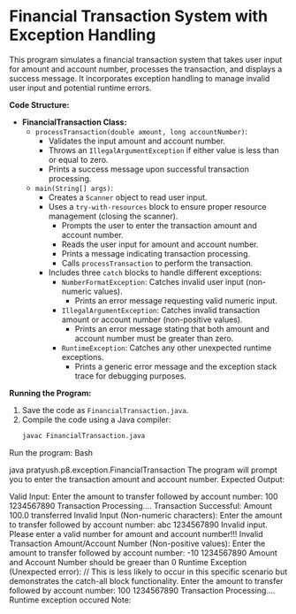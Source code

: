 # Financial Transaction System with Exception Handling

This program simulates a financial transaction system that takes user input for amount and account number, processes the transaction, and displays a success message. It incorporates exception handling to manage invalid user input and potential runtime errors.

**Code Structure:**

* **FinancialTransaction Class:**
    * `processTransaction(double amount, long accountNumber)`:
        * Validates the input amount and account number.
        * Throws an `IllegalArgumentException` if either value is less than or equal to zero.
        * Prints a success message upon successful transaction processing.
    * `main(String[] args)`:
        * Creates a `Scanner` object to read user input.
        * Uses a `try-with-resources` block to ensure proper resource management (closing the scanner).
            * Prompts the user to enter the transaction amount and account number.
            * Reads the user input for amount and account number.
            * Prints a message indicating transaction processing.
            * Calls `processTransaction` to perform the transaction.
        * Includes three `catch` blocks to handle different exceptions:
            * `NumberFormatException`: Catches invalid user input (non-numeric values).
                * Prints an error message requesting valid numeric input.
            * `IllegalArgumentException`: Catches invalid transaction amount or account number (non-positive values).
                * Prints an error message stating that both amount and account number must be greater than zero.
            * `RuntimeException`: Catches any other unexpected runtime exceptions.
                * Prints a generic error message and the exception stack trace for debugging purposes.

**Running the Program:**

1. Save the code as `FinancialTransaction.java`.
2. Compile the code using a Java compiler:
   ```bash
   javac FinancialTransaction.java
Run the program:
Bash

java pratyush.p8.exception.FinancialTransaction
The program will prompt you to enter the transaction amount and account number.
Expected Output:

Valid Input:
Enter the amount to transfer followed by account number:
100 1234567890
Transaction Processing....
Transaction Successful: Amount 100.0 transferred
Invalid Input (Non-numeric characters):
Enter the amount to transfer followed by account number:
abc 1234567890
Invalid input. Please enter a valid number for amount and account number!!!
Invalid Transaction Amount/Account Number (Non-positive values):
Enter the amount to transfer followed by account number:
-10 1234567890
Amount and Account Number should be greaer than 0
Runtime Exception (Unexpected error): // This is less likely to occur in this specific scenario but demonstrates the catch-all block functionality.
Enter the amount to transfer followed by account number:
100 1234567890
Transaction Processing....
Runtime exception occured
<exception stack trace will be printed here>
Note:

